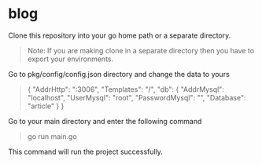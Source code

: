 # blog

Clone this repository into your go home path or a separate directory.

> Note: If you are making clone in a separate directory then you have to export your environments.

Go to pkg/config/config.json directory and change the data to yours

> {
    "AddrHttp": ":3006",
    "Templates": "/",
    "db": {
      "AddrMysql": "localhost",
      "UserMysql": "root",
      "PasswordMysql": "",
      "Database": "article"
    }
  }

Go to your main directory and enter the following command

> go run main.go

This command will run the project successfully.
